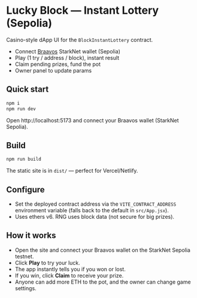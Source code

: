 # Lucky Block — Instant Lottery (Sepolia)

Casino-style dApp UI for the `BlockInstantLottery` contract.

- Connect [Braavos](https://braavos.app/) StarkNet wallet (Sepolia)
- Play (1 try / address / block), instant result
- Claim pending prizes, fund the pot
- Owner panel to update params

## Quick start

```bash
npm i
npm run dev
```

Open http://localhost:5173 and connect your Braavos wallet (StarkNet Sepolia).

## Build

```bash
npm run build
```

The static site is in `dist/` — perfect for Vercel/Netlify.

## Configure

- Set the deployed contract address via the `VITE_CONTRACT_ADDRESS` environment
  variable (falls back to the default in `src/App.jsx`).
- Uses ethers v6. RNG uses block data (not secure for big prizes).

## How it works

- Open the site and connect your Braavos wallet on the StarkNet Sepolia testnet.
- Click **Play** to try your luck.
- The app instantly tells you if you won or lost.
- If you win, click **Claim** to receive your prize.
- Anyone can add more ETH to the pot, and the owner can change game settings.
